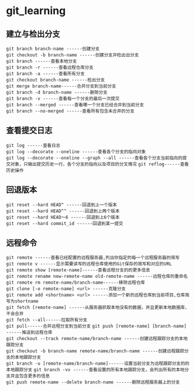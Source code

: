 # git_learning

## 建立与检出分支

`git branch branch-name ------创建分支`  
`git checkout -b branch-name ------创建分支并检出出分支`  
`git branch ------查看本地分支`  
`git branch -r ------查看远程仓库分支`  
`git branch -a ------查看所有分支`  
`git checkout branch-name ------检出分支`  
`git merge branch-name------合并分支到当前分支`  
`git branch -d branch-name ------删除分支`  
`git branch -v ------查看每一个分支的最后一次提交`  
`git branch --merged ------查看哪一个分支已经合并到当前分支`  
`git branch --no-merged ------查看所有包含未合并的分支`  

## 查看提交日志

`git log ------查看日志`  
`git log --decorate --oneline ------查看各个分支的指向对象`  
`git log --decorate --oneline --graph --all ------查看各个分支当前指向的提交对象，只输出提交历史一行，各个分支的指向以及项目的分叉情况`
`git reflog------查看历史操作`  

## 回退版本  

`git reset --hard HEAD^ ------回退到上一个版本`  
`git reset --hard HEAD^^ ------回退到上两个版本`  
`git reset --hard HEAD～6 ------回退到上6个版本`  
`git reset --hard commit_id ------回退到某一提交`  

## 远程命令

`git remote ------查看已经配置的远程服务器,列出你指定的每一个远程服务器的简写`  
`git remote v ------显示需要读写的远程仓库使用的Git保存的简写和对应的URL`  
`git remote show [remote-name]------查看远程分支的的更多信息`  
`git remote rename new-remote-name old-remote-name ------远程仓库的重命名`  
`git remote rm remote-name/branch-name------移除远程仓库`  
`git clone [-o remote-name] <url> ------克隆分支`  
`git remote add <shortname> <url> ------添加一个新的远程仓库到当前项目,仓库简写为shortname`  
`git fetch [remote-name] ------从服务器抓取本地没有的数据，并且更新本地数据库，不会合并`  
`git fetch --all------拉取所有分支`  
`git pull------合并远程分支到当前分支`
`git push [remote-name] [branch-name] ------推送到远程仓库`  
`git checkout --track remote-name/branch-name ------创建远程跟踪分支的本地跟踪分支`  
`git checkout -b branch-name remote-name/branch-name ------创建远程跟踪分支的本地跟踪分支`  
`git branch -u [remote-name/branch-name]------设置当前分支为远程跟踪分支的的本地跟踪分支`
`git branch -vv ------查看设置的所有本地跟踪分支，会列出所有的本地分支并且包含更多的信息`  
`git push remote-name --delete branch-name ------删除远程服务器上的分支`  
